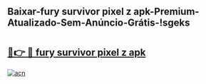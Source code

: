 
## Baixar-fury survivor pixel z apk-Premium-Atualizado-Sem-Anúncio-Grátis-!sgeks

# <h2><a href="https://andorid.site?title=fury_survivor_pixel_z_apk&ref=27">🔗👉 🔴 fury survivor pixel z apk</a></h2>

[![acn](https://github.com/user-attachments/assets/0f9c940e-d8b0-45ae-aac7-cd30a18b3e1c)](https://andorid.site?title=fury_survivor_pixel_z_apk&ref=27)

